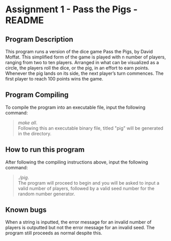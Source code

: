 
# Assignment 1 - Pass the Pigs - README

## Program Description

This program runs a version of the dice game Pass the Pigs, by David Moffat.  This simplified form of the game is played with n number of players, ranging from two to ten players. Arranged in what can be visualized as a circle, the players roll the dice, or the pig, in an effort to earn points. Whenever the pig lands on its side, the next player’s turn commences. The first player to reach 100 points wins the game. 

## Program Compiling

To compile the program into an executable file, input the following command:  
>*make all*.  
Following this an executable binary file, titled "pig" will be generated in the directory.

## How to run this program

After following the compiling instructions above, input the following command:  
>*./pig*.  
The program will proceed to begin and you will be asked to input a valid number of players, followed by a valid seed number for the random number generator.

## Known bugs

When a string is inputted, the error message for an invalid number of players is outputted but not the error message for an invalid seed. The program still proceeds as normal despite this.
